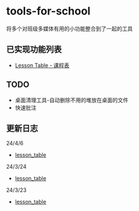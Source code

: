 # tools-for-school
将多个对班级多媒体有用的小功能整合到了一起的工具

## 已实现功能列表
- [Lesson Table - 课程表](./lesson_table/README/README.md)


## TODO
- 桌面清理工具-自动删除不用的堆放在桌面的文件
- 快速批注

## 更新日志
24/4/6
- [lesson_table](./lesson_table/README/README.md#更新日志)

24/3/24
- [lesson_table](./lesson_table/README/README.md#更新日志)

24/3/23
- [lesson_table](./lesson_table/README/README.md#更新日志)